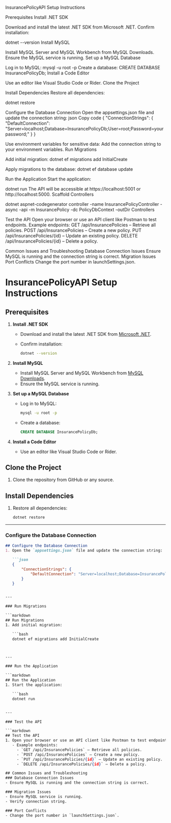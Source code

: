 InsurancePolicyAPI Setup Instructions

Prerequisites
Install .NET SDK

Download and install the latest .NET SDK from Microsoft .NET.
Confirm installation:

dotnet --version
Install MySQL

Install MySQL Server and MySQL Workbench from MySQL Downloads.
Ensure the MySQL service is running.
Set up a MySQL Database

Log in to MySQL:
mysql -u root -p
Create a database:
CREATE DATABASE InsurancePolicyDb;
Install a Code Editor

Use an editor like Visual Studio Code or Rider.
Clone the Project

Install Dependencies
Restore all dependencies:

dotnet restore

Configure the Database Connection
Open the appsettings.json file and update the connection string:
json
Copy code
{
    "ConnectionStrings": {
        "DefaultConnection": "Server=localhost;Database=InsurancePolicyDb;User=root;Password=yourpassword;"
    }
}

Use environment variables for sensitive data:
Add the connection string to your environment variables.
Run Migrations

Add initial migration:
dotnet ef migrations add InitialCreate

Apply migrations to the database:
dotnet ef database update

Run the Application
Start the application:

dotnet run
The API will be accessible at https://localhost:5001 or http://localhost:5000.
Scaffold Controllers

dotnet aspnet-codegenerator controller -name InsurancePolicyController -async -api -m InsurancePolicy -dc PolicyDbContext -outDir Controllers

Test the API
Open your browser or use an API client like Postman to test endpoints.
Example endpoints:
GET /api/InsurancePolicies – Retrieve all policies.
POST /api/InsurancePolicies – Create a new policy.
PUT /api/InsurancePolicies/{id} – Update an existing policy.
DELETE /api/InsurancePolicies/{id} – Delete a policy.



Common Issues and Troubleshooting
Database Connection Issues
Ensure MySQL is running and the connection string is correct.
Migration Issues
Port Conflicts
Change the port number in launchSettings.json.


# InsurancePolicyAPI Setup Instructions

## Prerequisites
1. **Install .NET SDK**
   - Download and install the latest .NET SDK from [Microsoft .NET](https://dotnet.microsoft.com/download).
   - Confirm installation:

     ```bash
     dotnet --version
     ```

2. **Install MySQL**
   - Install MySQL Server and MySQL Workbench from [MySQL Downloads](https://dev.mysql.com/downloads/).
   - Ensure the MySQL service is running.

3. **Set up a MySQL Database**
   - Log in to MySQL:

     ```bash
     mysql -u root -p
     ```

   - Create a database:

     ```sql
     CREATE DATABASE InsurancePolicyDb;
     ```

4. **Install a Code Editor**
   - Use an editor like Visual Studio Code or Rider.

## Clone the Project
1. Clone the repository from GitHub or any source.

## Install Dependencies
1. Restore all dependencies:

   ```bash
   dotnet restore

---

### Configure the Database Connection

```markdown
## Configure the Database Connection
1. Open the `appsettings.json` file and update the connection string:

   ```json
   {
       "ConnectionStrings": {
           "DefaultConnection": "Server=localhost;Database=InsurancePolicyDb;User=root;Password=yourpassword;"
       }
   }


---

### Run Migrations

```markdown
## Run Migrations
1. Add initial migration:

   ```bash
   dotnet ef migrations add InitialCreate



---

### Run the Application

```markdown
## Run the Application
1. Start the application:

   ```bash
   dotnet run


---

### Test the API

```markdown
## Test the API
1. Open your browser or use an API client like Postman to test endpoints.
   - Example endpoints:
     - `GET /api/InsurancePolicies` – Retrieve all policies.
     - `POST /api/InsurancePolicies` – Create a new policy.
     - `PUT /api/InsurancePolicies/{id}` – Update an existing policy.
     - `DELETE /api/InsurancePolicies/{id}` – Delete a policy.

## Common Issues and Troubleshooting
### Database Connection Issues
- Ensure MySQL is running and the connection string is correct.

### Migration Issues
- Ensure MySQL service is running.
- Verify connection string.

### Port Conflicts
- Change the port number in `launchSettings.json`.


